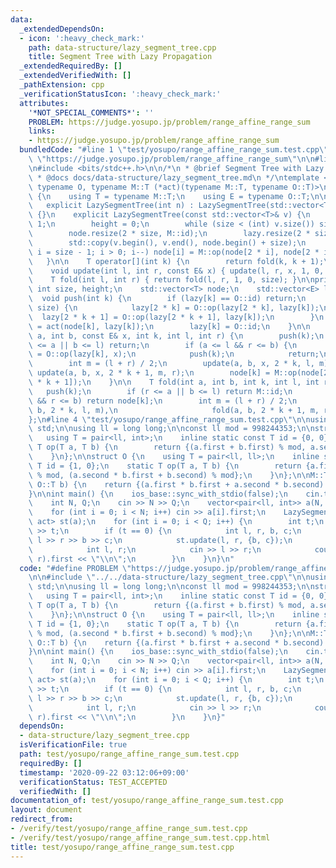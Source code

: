 ```yaml
---
data:
  _extendedDependsOn:
  - icon: ':heavy_check_mark:'
    path: data-structure/lazy_segment_tree.cpp
    title: Segment Tree with Lazy Propagation
  _extendedRequiredBy: []
  _extendedVerifiedWith: []
  _pathExtension: cpp
  _verificationStatusIcon: ':heavy_check_mark:'
  attributes:
    '*NOT_SPECIAL_COMMENTS*': ''
    PROBLEM: https://judge.yosupo.jp/problem/range_affine_range_sum
    links:
    - https://judge.yosupo.jp/problem/range_affine_range_sum
  bundledCode: "#line 1 \"test/yosupo/range_affine_range_sum.test.cpp\"\n#define PROBLEM\
    \ \"https://judge.yosupo.jp/problem/range_affine_range_sum\"\n\n#line 1 \"data-structure/lazy_segment_tree.cpp\"\
    \n#include <bits/stdc++.h>\n\n/*\n * @brief Segment Tree with Lazy Propagation\n\
    \ * @docs docs/data-structure/lazy_segment_tree.md\n */\ntemplate <typename M,\
    \ typename O, typename M::T (*act)(typename M::T, typename O::T)>\nclass LazySegmentTree\
    \ {\n    using T = typename M::T;\n    using E = typename O::T;\n\npublic:\n \
    \   explicit LazySegmentTree(int n) : LazySegmentTree(std::vector<T>(n, M::id))\
    \ {}\n    explicit LazySegmentTree(const std::vector<T>& v) {\n        size =\
    \ 1;\n        height = 0;\n        while (size < (int) v.size()) size <<= 1, height++;\n\
    \        node.resize(2 * size, M::id);\n        lazy.resize(2 * size, O::id);\n\
    \        std::copy(v.begin(), v.end(), node.begin() + size);\n        for (int\
    \ i = size - 1; i > 0; i--) node[i] = M::op(node[2 * i], node[2 * i + 1]);\n \
    \   }\n\n    T operator[](int k) {\n        return fold(k, k + 1);\n    }\n\n\
    \    void update(int l, int r, const E& x) { update(l, r, x, 1, 0, size); }\n\n\
    \    T fold(int l, int r) { return fold(l, r, 1, 0, size); }\n\nprivate:\n   \
    \ int size, height;\n    std::vector<T> node;\n    std::vector<E> lazy;\n\n  \
    \  void push(int k) {\n        if (lazy[k] == O::id) return;\n        if (k <\
    \ size) {\n            lazy[2 * k] = O::op(lazy[2 * k], lazy[k]);\n          \
    \  lazy[2 * k + 1] = O::op(lazy[2 * k + 1], lazy[k]);\n        }\n        node[k]\
    \ = act(node[k], lazy[k]);\n        lazy[k] = O::id;\n    }\n\n    void update(int\
    \ a, int b, const E& x, int k, int l, int r) {\n        push(k);\n        if (r\
    \ <= a || b <= l) return;\n        if (a <= l && r <= b) {\n            lazy[k]\
    \ = O::op(lazy[k], x);\n            push(k);\n            return;\n        }\n\
    \        int m = (l + r) / 2;\n        update(a, b, x, 2 * k, l, m);\n       \
    \ update(a, b, x, 2 * k + 1, m, r);\n        node[k] = M::op(node[2 * k], node[2\
    \ * k + 1]);\n    }\n\n    T fold(int a, int b, int k, int l, int r) {\n     \
    \   push(k);\n        if (r <= a || b <= l) return M::id;\n        if (a <= l\
    \ && r <= b) return node[k];\n        int m = (l + r) / 2;\n        return M::op(fold(a,\
    \ b, 2 * k, l, m),\n                     fold(a, b, 2 * k + 1, m, r));\n    }\n\
    };\n#line 4 \"test/yosupo/range_affine_range_sum.test.cpp\"\n\nusing namespace\
    \ std;\n\nusing ll = long long;\n\nconst ll mod = 998244353;\n\nstruct M {\n \
    \   using T = pair<ll, int>;\n    inline static const T id = {0, 0};\n    static\
    \ T op(T a, T b) {\n        return {(a.first + b.first) % mod, a.second + b.second};\n\
    \    }\n};\n\nstruct O {\n    using T = pair<ll, ll>;\n    inline static const\
    \ T id = {1, 0};\n    static T op(T a, T b) {\n        return {a.first * b.first\
    \ % mod, (a.second * b.first + b.second) % mod};\n    }\n};\n\nM::T act(M::T a,\
    \ O::T b) {\n    return {(a.first * b.first + a.second * b.second) % mod, a.second};\n\
    }\n\nint main() {\n    ios_base::sync_with_stdio(false);\n    cin.tie(0);\n\n\
    \    int N, Q;\n    cin >> N >> Q;\n    vector<pair<ll, int>> a(N, {0, 1});\n\
    \    for (int i = 0; i < N; i++) cin >> a[i].first;\n    LazySegmentTree<M, O,\
    \ act> st(a);\n    for (int i = 0; i < Q; i++) {\n        int t;\n        cin\
    \ >> t;\n        if (t == 0) {\n            int l, r, b, c;\n            cin >>\
    \ l >> r >> b >> c;\n            st.update(l, r, {b, c});\n        } else {\n\
    \            int l, r;\n            cin >> l >> r;\n            cout << st.fold(l,\
    \ r).first << \"\\n\";\n        }\n    }\n}\n"
  code: "#define PROBLEM \"https://judge.yosupo.jp/problem/range_affine_range_sum\"\
    \n\n#include \"../../data-structure/lazy_segment_tree.cpp\"\n\nusing namespace\
    \ std;\n\nusing ll = long long;\n\nconst ll mod = 998244353;\n\nstruct M {\n \
    \   using T = pair<ll, int>;\n    inline static const T id = {0, 0};\n    static\
    \ T op(T a, T b) {\n        return {(a.first + b.first) % mod, a.second + b.second};\n\
    \    }\n};\n\nstruct O {\n    using T = pair<ll, ll>;\n    inline static const\
    \ T id = {1, 0};\n    static T op(T a, T b) {\n        return {a.first * b.first\
    \ % mod, (a.second * b.first + b.second) % mod};\n    }\n};\n\nM::T act(M::T a,\
    \ O::T b) {\n    return {(a.first * b.first + a.second * b.second) % mod, a.second};\n\
    }\n\nint main() {\n    ios_base::sync_with_stdio(false);\n    cin.tie(0);\n\n\
    \    int N, Q;\n    cin >> N >> Q;\n    vector<pair<ll, int>> a(N, {0, 1});\n\
    \    for (int i = 0; i < N; i++) cin >> a[i].first;\n    LazySegmentTree<M, O,\
    \ act> st(a);\n    for (int i = 0; i < Q; i++) {\n        int t;\n        cin\
    \ >> t;\n        if (t == 0) {\n            int l, r, b, c;\n            cin >>\
    \ l >> r >> b >> c;\n            st.update(l, r, {b, c});\n        } else {\n\
    \            int l, r;\n            cin >> l >> r;\n            cout << st.fold(l,\
    \ r).first << \"\\n\";\n        }\n    }\n}"
  dependsOn:
  - data-structure/lazy_segment_tree.cpp
  isVerificationFile: true
  path: test/yosupo/range_affine_range_sum.test.cpp
  requiredBy: []
  timestamp: '2020-09-22 03:12:06+09:00'
  verificationStatus: TEST_ACCEPTED
  verifiedWith: []
documentation_of: test/yosupo/range_affine_range_sum.test.cpp
layout: document
redirect_from:
- /verify/test/yosupo/range_affine_range_sum.test.cpp
- /verify/test/yosupo/range_affine_range_sum.test.cpp.html
title: test/yosupo/range_affine_range_sum.test.cpp
---
```

